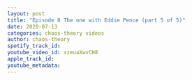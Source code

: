 ```yaml
---
layout: post
title: "Episode 8 The one with Eddie Pence (part 5 of 5)"
date: 2020-07-13
categories: chaos-theory videos
author: chaos-theory
spotify_track_id: 
youtube_video_id: xzeuaXwvCH8
apple_track_id: 
youtube_metadata: 
---
```

